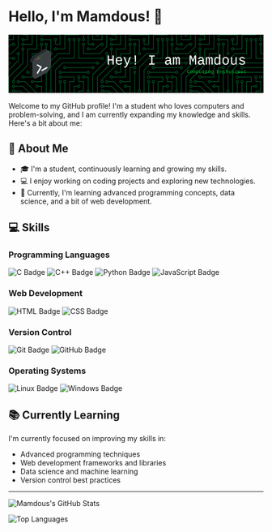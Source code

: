 # Hello, I'm Mamdous! 👋

![Profile Banner](https://github.com/MamdousLaskar/MamdousLaskar/blob/main/banner.png)

Welcome to my GitHub profile! I'm a student who loves computers and problem-solving, and I am currently expanding my knowledge and skills. Here's a bit about me:

## 🌟 About Me

- 🎓 I'm a student, continuously learning and growing my skills.
- 💻 I enjoy working on coding projects and exploring new technologies.
- 🌱 Currently, I'm learning advanced programming concepts, data science, and a bit of web development.

## 💻 Skills

### Programming Languages
![C Badge](https://img.shields.io/badge/C-A8B9CC?style=flat-square&logo=c&logoColor=white)
![C++ Badge](https://img.shields.io/badge/C++-00599C?style=flat-square&logo=c%2B%2B&logoColor=white)
![Python Badge](https://img.shields.io/badge/Python-3776AB?style=flat-square&logo=python&logoColor=white)
![JavaScript Badge](https://img.shields.io/badge/JavaScript-F7DF1E?style=flat-square&logo=javascript&logoColor=black)

### Web Development
![HTML Badge](https://img.shields.io/badge/HTML5-E34F26?style=flat-square&logo=html5&logoColor=white)
![CSS Badge](https://img.shields.io/badge/CSS3-1572B6?style=flat-square&logo=css3&logoColor=white)

### Version Control
![Git Badge](https://img.shields.io/badge/Git-F05032?style=flat-square&logo=git&logoColor=white)
![GitHub Badge](https://img.shields.io/badge/GitHub-181717?style=flat-square&logo=github&logoColor=white)

### Operating Systems
![Linux Badge](https://img.shields.io/badge/Linux-FCC624?style=flat-square&logo=linux&logoColor=black)
![Windows Badge](https://img.shields.io/badge/Windows-0078D4?style=flat-square&logo=windows&logoColor=white)


## 📚 Currently Learning

I'm currently focused on improving my skills in:

- Advanced programming techniques
- Web development frameworks and libraries
- Data science and machine learning
- Version control best practices

---

![Mamdous's GitHub Stats](https://github-readme-stats.vercel.app/api?username=Mamdous&show_icons=true&theme=radical)

![Top Languages](https://github-readme-stats.vercel.app/api/top-langs/?username=Mamdous&layout=compact&theme=radical)
